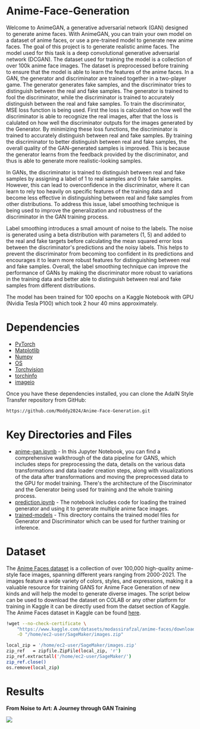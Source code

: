 # Anime-Face-Generation
Welcome to AnimeGAN, a generative adversarial network (GAN) designed to generate anime faces. With AnimeGAN, you can train your own model on a dataset of anime faces, or use a pre-trained model to generate new anime faces. The goal of this project is to generate realistic anime faces. The model used for this task is a deep convolutional generative adversarial network (DCGAN). The dataset used for training the model is a collection of over 100k anime face images. The dataset is preprocessed before training to ensure that the model is able to learn the features of the anime faces. In a GAN, the generator and discriminator are trained together in a two-player game. The generator generates fake samples, and the discriminator tries to distinguish between the real and fake samples. The generator is trained to fool the discriminator, while the discriminator is trained to accurately distinguish between the real and fake samples. To train the discriminator, MSE loss function is being used. First the loss is calculated on how well the discriminator is able to recognize the real images, after that the loss is calulated on how well the discriminator outputs for the images generated by the Generator. By minimizing these loss functions, the discriminator is trained to accurately distinguish between real and fake samples. By training the discriminator to better distinguish between real and fake samples, the overall quality of the GAN-generated samples is improved. This is because the generator learns from the feedback provided by the discriminator, and thus is able to generate more realistic-looking samples. 

In GANs, the discriminator is trained to distinguish between real and fake samples by assigning a label of 1 to real samples and 0 to fake samples. However, this can lead to overconfidence in the discriminator, where it can learn to rely too heavily on specific features of the training data and become less effective in distinguishing between real and fake samples from other distributions. To address this issue, label smoothing technique is being used to improve the generalization and robustness of the discriminator in the GAN training process. 

Label smoothing introduces a small amount of noise to the labels. The noise is generated using a beta distribution with parameters (1, 5) and added to the real and fake targets before calculating the mean squared error loss between the discriminator's predictions and the noisy labels. This helps to prevent the discriminator from becoming too confident in its predictions and encourages it to learn more robust features for distinguishing between real and fake samples. Overall, the label smoothing technique can improve the performance of GANs by making the discriminator more robust to variations in the training data and better able to distinguish between real and fake samples from different distributions.

The model has been trained for 100 epochs on a Kaggle Notebook with GPU (Nvidia Tesla P100) which took 2 hour 40 mins approximately.

# Dependencies
* [PyTorch](https://pytorch.org/)
* [Matplotlib](https://matplotlib.org/)
* [Numpy](https://numpy.org/)
* [OS](https://docs.python.org/3/library/os.html)
* [Torchvision](https://pytorch.org/vision/stable/index.html)
* [torchinfo](https://github.com/TylerYep/torchinfo)
* [imageio](https://pypi.org/project/imageio/)

Once you have these dependencies installed, you can clone the AdaIN Style Transfer repository from GitHub:
```bash
https://github.com/Moddy2024/Anime-Face-Generation.git
```
# Key Directories and Files
* [anime-gan.ipynb](https://github.com/Moddy2024/Anime-Face-Generation/blob/main/anime-gan.ipynb) - In this Jupyter Notebook, you can find a comprehensive walkthrough of the data pipeline for GANS, which includes steps for preprocessing the data, details on the various data transformations and data loader creation steps,  along with visualizations of the data after transformations and moving the preprocessed data to the GPU for model training. There's the architecture of the Discriminator and the Generator being used for training and the whole training process.
* [prediction.ipynb](https://github.com/Moddy2024/AdaIN-Style-Transfer/blob/main/prediction.ipynb) - The notebook includes code for loading the trained generator and using it to generate multiple anime face images.
* [trained-models](https://github.com/Moddy2024/Anime-Face-Generation/tree/main/trained-models) - This directory contains the trained model files for Generator and Discriminator which can be used for further training or inference.
# Dataset
The [Anime Faces dataset](https://www.kaggle.com/datasets/modassirafzal/anime-faces) is a collection of over 100,000 high-quality anime-style face images, spanning different years ranging from 2000-2021. The images feature a wide variety of colors, styles, and expressions, making it a valuable resource for training GANS for Anime Face Generation of new kinds and will help the model to generate diverse images. The script below can be used to download the dataset on COLAB or any other platform for training in Kaggle it can be directly used from the datset section of Kaggle. The Anime Faces dataset in Kaggle can be found [here](https://www.kaggle.com/datasets/modassirafzal/anime-faces).
```bash
!wget --no-check-certificate \
    "https://www.kaggle.com/datasets/modassirafzal/anime-faces/download?datasetVersionNumber=1" \
    -O "/home/ec2-user/SageMaker/images.zip"

local_zip = '/home/ec2-user/SageMaker/images.zip'
zip_ref   = zipfile.ZipFile(local_zip, 'r')
zip_ref.extractall('/home/ec2-user/SageMaker/')
zip_ref.close()
os.remove(local_zip)
```

# Results
**From Noise to Art: A Journey through GAN Training**

 ![](https://github.com/Moddy2024/Anime-Face-Generation/blob/main/anime100.gif)
